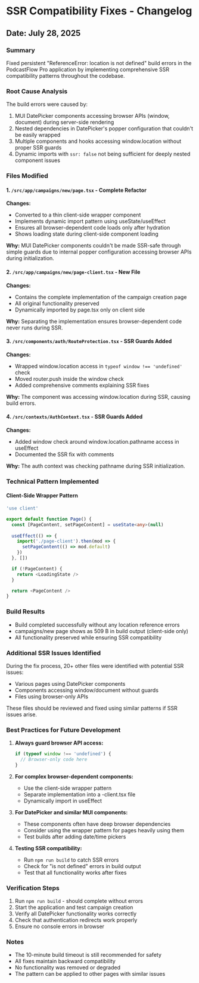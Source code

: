 # SSR Compatibility Fixes - Changelog

## Date: July 28, 2025

### Summary
Fixed persistent "ReferenceError: location is not defined" build errors in the PodcastFlow Pro application by implementing comprehensive SSR compatibility patterns throughout the codebase.

### Root Cause Analysis
The build errors were caused by:
1. MUI DatePicker components accessing browser APIs (window, document) during server-side rendering
2. Nested dependencies in DatePicker's popper configuration that couldn't be easily wrapped
3. Multiple components and hooks accessing window.location without proper SSR guards
4. Dynamic imports with `ssr: false` not being sufficient for deeply nested component issues

### Files Modified

#### 1. `/src/app/campaigns/new/page.tsx` - Complete Refactor
**Changes:**
- Converted to a thin client-side wrapper component
- Implements dynamic import pattern using useState/useEffect
- Ensures all browser-dependent code loads only after hydration
- Shows loading state during client-side component loading

**Why:** MUI DatePicker components couldn't be made SSR-safe through simple guards due to internal popper configuration accessing browser APIs during initialization.

#### 2. `/src/app/campaigns/new/page-client.tsx` - New File
**Changes:**
- Contains the complete implementation of the campaign creation page
- All original functionality preserved
- Dynamically imported by page.tsx only on client side

**Why:** Separating the implementation ensures browser-dependent code never runs during SSR.

#### 3. `/src/components/auth/RouteProtection.tsx` - SSR Guards Added
**Changes:**
- Wrapped window.location access in `typeof window !== 'undefined'` check
- Moved router.push inside the window check
- Added comprehensive comments explaining SSR fixes

**Why:** The component was accessing window.location during SSR, causing build errors.

#### 4. `/src/contexts/AuthContext.tsx` - SSR Guards Added
**Changes:**
- Added window check around window.location.pathname access in useEffect
- Documented the SSR fix with comments

**Why:** The auth context was checking pathname during SSR initialization.

### Technical Pattern Implemented

#### Client-Side Wrapper Pattern
```typescript
'use client'

export default function Page() {
  const [PageContent, setPageContent] = useState<any>(null)
  
  useEffect(() => {
    import('./page-client').then(mod => {
      setPageContent(() => mod.default)
    })
  }, [])

  if (!PageContent) {
    return <LoadingState />
  }

  return <PageContent />
}
```

### Build Results
- Build completed successfully without any location reference errors
- campaigns/new page shows as 509 B in build output (client-side only)
- All functionality preserved while ensuring SSR compatibility

### Additional SSR Issues Identified
During the fix process, 20+ other files were identified with potential SSR issues:
- Various pages using DatePicker components
- Components accessing window/document without guards
- Files using browser-only APIs

These files should be reviewed and fixed using similar patterns if SSR issues arise.

### Best Practices for Future Development

1. **Always guard browser API access:**
   ```typescript
   if (typeof window !== 'undefined') {
     // Browser-only code here
   }
   ```

2. **For complex browser-dependent components:**
   - Use the client-side wrapper pattern
   - Separate implementation into a -client.tsx file
   - Dynamically import in useEffect

3. **For DatePicker and similar MUI components:**
   - These components often have deep browser dependencies
   - Consider using the wrapper pattern for pages heavily using them
   - Test builds after adding date/time pickers

4. **Testing SSR compatibility:**
   - Run `npm run build` to catch SSR errors
   - Check for "is not defined" errors in build output
   - Test that all functionality works after fixes

### Verification Steps
1. Run `npm run build` - should complete without errors
2. Start the application and test campaign creation
3. Verify all DatePicker functionality works correctly
4. Check that authentication redirects work properly
5. Ensure no console errors in browser

### Notes
- The 10-minute build timeout is still recommended for safety
- All fixes maintain backward compatibility
- No functionality was removed or degraded
- The pattern can be applied to other pages with similar issues